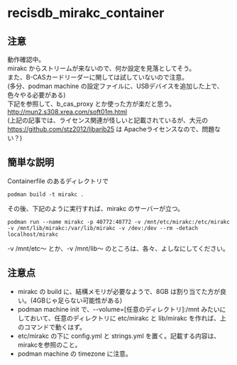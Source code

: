 # recisdb_mirakc_container
## 注意
動作確認中。  
mirakc からストリームが来ないので、何か設定を見落としてそう。  
また、B-CASカードリーダーに関しては試していないので注意。  
(多分、podman machine の設定ファイルに、USBデバイスを追加した上で、色々やる必要がある)  
下記を参照して、b_cas_proxy とか使った方が楽だと思う。  
http://mun2.s308.xrea.com/soft01m.html  
(上記の記事では、ライセンス関連が怪しいと記載されているが、大元の https://github.com/stz2012/libarib25 は Apacheライセンスなので、問題ない？)
## 簡単な説明
Containerfile のあるディレクトリで
```
podman build -t mirakc .
```
その後、下記のように実行すれば、mirakc のサーバーが立つ。
```
podman run --name mirakc -p 40772:40772 -v /mnt/etc/mirakc:/etc/mirakc -v /mnt/lib/mirakc:/var/lib/mirakc -v /dev:/dev --rm -detach localhost/mirakc
```
-v /mnt/etc〜 とか、-v /mnt/lib〜 のところは、各々、よしなにしてください。
## 注意点
- mirakc の build に、結構メモリが必要なようで、8GB は割り当てた方が良い。(4GBじゃ足らない可能性がある)
- podman machine init で、--volume=[任意のディレクトリ]:/mnt みたいにしておいて、任意のディレクトリに etc/mirakc と lib/mirakc を作れば、上のコマンドで動くはず。
- etc/mirakc の下に config.yml と strings.yml を置く。記載する内容は、mirakcを参照のこと。
- podman machine の timezone に注意。
